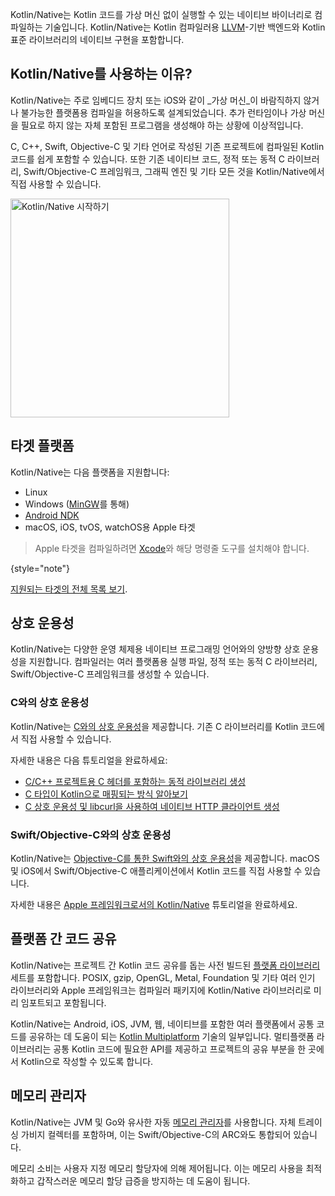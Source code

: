 [//]: # (title: Kotlin/Native)

Kotlin/Native는 Kotlin 코드를 가상 머신 없이 실행할 수 있는 네이티브 바이너리로 컴파일하는 기술입니다.
Kotlin/Native는 Kotlin 컴파일러용 [LLVM](https://llvm.org/)-기반 백엔드와 Kotlin 표준 라이브러리의 네이티브 구현을 포함합니다.

## Kotlin/Native를 사용하는 이유?

Kotlin/Native는 주로 임베디드 장치 또는 iOS와 같이 _가상 머신_이 바람직하지 않거나 불가능한 플랫폼용 컴파일을 허용하도록 설계되었습니다. 추가 런타임이나 가상 머신을 필요로 하지 않는 자체 포함된 프로그램을 생성해야 하는 상황에 이상적입니다.

C, C++, Swift, Objective-C 및 기타 언어로 작성된 기존 프로젝트에 컴파일된 Kotlin 코드를 쉽게 포함할 수 있습니다. 또한 기존 네이티브 코드, 정적 또는 동적 C 라이브러리, Swift/Objective-C 프레임워크, 그래픽 엔진 및 기타 모든 것을 Kotlin/Native에서 직접 사용할 수 있습니다.

<a href="native-get-started.md"><img src="native-get-started-button.svg" width="350" alt="Kotlin/Native 시작하기" style="block"/></a>

## 타겟 플랫폼

Kotlin/Native는 다음 플랫폼을 지원합니다:

*   Linux
*   Windows ([MinGW](https://www.mingw-w64.org/)를 통해)
*   [Android NDK](https://developer.android.com/ndk)
*   macOS, iOS, tvOS, watchOS용 Apple 타겟

  > Apple 타겟을 컴파일하려면 [Xcode](https://apps.apple.com/us/app/xcode/id497799835)와 해당 명령줄 도구를 설치해야 합니다.
  >
  {style="note"}

[지원되는 타겟의 전체 목록 보기](native-target-support.md).

## 상호 운용성

Kotlin/Native는 다양한 운영 체제용 네이티브 프로그래밍 언어와의 양방향 상호 운용성을 지원합니다. 컴파일러는 여러 플랫폼용 실행 파일, 정적 또는 동적 C 라이브러리, Swift/Objective-C 프레임워크를 생성할 수 있습니다.

### C와의 상호 운용성

Kotlin/Native는 [C와의 상호 운용성](native-c-interop.md)을 제공합니다. 기존 C 라이브러리를 Kotlin 코드에서 직접 사용할 수 있습니다.

자세한 내용은 다음 튜토리얼을 완료하세요:

*   [C/C++ 프로젝트용 C 헤더를 포함하는 동적 라이브러리 생성](native-dynamic-libraries.md)
*   [C 타입이 Kotlin으로 매핑되는 방식 알아보기](mapping-primitive-data-types-from-c.md)
*   [C 상호 운용성 및 libcurl을 사용하여 네이티브 HTTP 클라이언트 생성](native-app-with-c-and-libcurl.md)

### Swift/Objective-C와의 상호 운용성

Kotlin/Native는 [Objective-C를 통한 Swift와의 상호 운용성](native-objc-interop.md)을 제공합니다. macOS 및 iOS에서 Swift/Objective-C 애플리케이션에서 Kotlin 코드를 직접 사용할 수 있습니다.

자세한 내용은 [Apple 프레임워크로서의 Kotlin/Native](apple-framework.md) 튜토리얼을 완료하세요.

## 플랫폼 간 코드 공유

Kotlin/Native는 프로젝트 간 Kotlin 코드 공유를 돕는 사전 빌드된 [플랫폼 라이브러리](native-platform-libs.md) 세트를 포함합니다. POSIX, gzip, OpenGL, Metal, Foundation 및 기타 여러 인기 라이브러리와 Apple 프레임워크는 컴파일러 패키지에 Kotlin/Native 라이브러리로 미리 임포트되고 포함됩니다.

Kotlin/Native는 Android, iOS, JVM, 웹, 네이티브를 포함한 여러 플랫폼에서 공통 코드를 공유하는 데 도움이 되는 [Kotlin Multiplatform](https://www.jetbrains.com/help/kotlin-multiplatform-dev/get-started.html) 기술의 일부입니다. 멀티플랫폼 라이브러리는 공통 Kotlin 코드에 필요한 API를 제공하고 프로젝트의 공유 부분을 한 곳에서 Kotlin으로 작성할 수 있도록 합니다.

## 메모리 관리자

Kotlin/Native는 JVM 및 Go와 유사한 자동 [메모리 관리자](native-memory-manager.md)를 사용합니다. 자체 트레이싱 가비지 컬렉터를 포함하며, 이는 Swift/Objective-C의 ARC와도 통합되어 있습니다.

메모리 소비는 사용자 지정 메모리 할당자에 의해 제어됩니다. 이는 메모리 사용을 최적화하고 갑작스러운 메모리 할당 급증을 방지하는 데 도움이 됩니다.